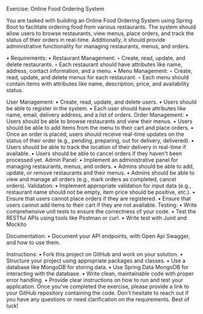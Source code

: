 Exercise: Online Food Ordering System

You are tasked with building an Online Food Ordering System using Spring Boot to facilitate ordering food from various restaurants. The system should allow users to browse restaurants, view menus, place orders, and track the status of their orders in real-time. Additionally, it should provide administrative functionality for managing restaurants, menus, and orders.

•	Requirements:
•	Restaurant Management:
◦	Create, read, update, and delete restaurants.
◦	Each restaurant should have attributes like name, address, contact information, and a menu.
•	Menu Management:
◦	Create, read, update, and delete menus for each restaurant.
◦	Each menu should contain items with attributes like name, description, price, and availability status.

User Management:
•	Create, read, update, and delete users.
•	Users should be able to register in the system.
•	Each user should have attributes like name, email, delivery address, and a list of orders.
Order Management:
•	Users should be able to browse restaurants and view their menus.
•	Users should be able to add items from the menu to their cart and place orders.
•	Once an order is placed, users should receive real-time updates on the status of their order (e.g., pending, preparing, out for delivery, delivered).
•	Users should be able to track the location of their delivery in real-time if available.
•	Users should be able to cancel orders if they haven't been processed yet.
Admin Panel:
•	Implement an administrative panel for managing restaurants, menus, and orders.
•	Admins should be able to add, update, or remove restaurants and their menus.
•	Admins should be able to view and manage all orders (e.g., mark orders as completed, cancel orders).
Validation:
•	Implement appropriate validation for input data (e.g., restaurant name should not be empty, item price should be positive, etc.).
•	Ensure that users cannot place orders if they are registered.
•	Ensure that users cannot add items to their cart if they are not available.
Testing:
•	Write comprehensive unit tests to ensure the correctness of your code.
•	Test the RESTful APIs using tools like Postman or curl.
•	Write test with Junit and Mockito

Documentation:
•	Document your API endpoints, with Open Api Swagger, and how to use them.

Instructions:
•	Fork this project on GitHub and work on your solution.
•	Structure your project using appropriate packages and classes.
•	Use a database like MongoDB for storing data.
•	Use Spring Data MongoDB for interacting with the database.
•	Write clean, maintainable code with proper error handling.
•	Provide clear instructions on how to run and test your application.
Once you've completed the exercise, please provide a link to your GitHub repository containing the code. Don't hesitate to reach out if you have any questions or need clarification on the requirements. Best of luck!


